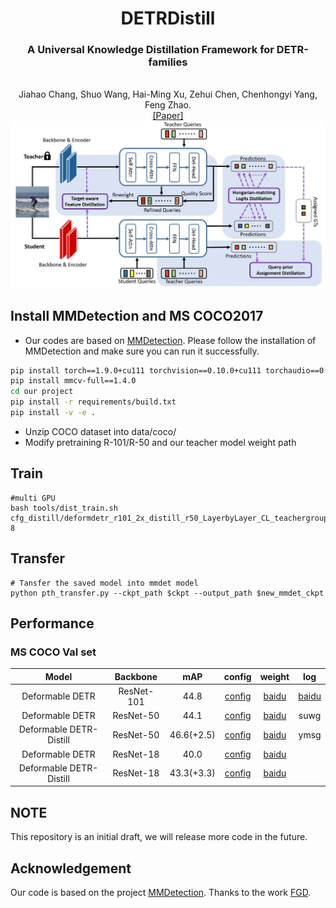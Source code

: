 <div align="center">
<h1> DETRDistill </h1>
<h3>A Universal Knowledge Distillation Framework for DETR-families</h3>
<br>Jiahao Chang, Shuo Wang, Hai-Ming Xu, Zehui Chen, Chenhongyi Yang, Feng Zhao. 
<br>

<div><a href="https://arxiv.org/pdf/2211.10156.pdf">[Paper] </a></div> 

<center>
<img src='main.jpg'>
</center>

</div>

## Install MMDetection and MS COCO2017
  - Our codes are based on [MMDetection](https://github.com/open-mmlab/mmdetection). Please follow the installation of MMDetection and make sure you can run it successfully.
```bash
pip install torch==1.9.0+cu111 torchvision==0.10.0+cu111 torchaudio==0.9.0 -f https://download.pytorch.org/whl/torch_stable.html
pip install mmcv-full==1.4.0
cd our project
pip install -r requirements/build.txt
pip install -v -e .
```
- Unzip COCO dataset into data/coco/
- Modify pretraining R-101/R-50 and our teacher model weight path

## Train

```
#multi GPU
bash tools/dist_train.sh  cfg_distill/deformdetr_r101_2x_distill_r50_LayerbyLayer_CL_teachergroup.py  8
```


## Transfer
```
# Tansfer the saved model into mmdet model
python pth_transfer.py --ckpt_path $ckpt --output_path $new_mmdet_ckpt
```
## Performance

### MS COCO Val set
|    Model    |  Backbone  | mAP |                            config                            |                          weight                          | log |
| :---------: | :--------: | :-----------: | :----------------------------------------------------------: | :------------------------------------------------------: | :--: |
|  Deformable DETR  | ResNet-101  |     44.8     | [config]([https://github.com/BIVLab-USTC/DETRDistill/blob/main/project/cfg_distill/deformable_detr/deformable_detr_r50_16x2_50e_coco_student.py](https://github.com/BIVLab-USTC/DETRDistill/blob/main/project/cfg_distill/deformable_detr/deformable_detr_r101_16x2_50e_coco_teacher.py)) | [baidu](https://pan.baidu.com/s/16FHMFteZGoX4ui6hoB44Tg?pwd=xi35) | [baidu](https://pan.baidu.com/s/1e1OwOeBTKsPhDFBR2oqXzQ?pwd=5xqi) |
|  Deformable DETR  | ResNet-50  |     44.1     | [config](https://github.com/BIVLab-USTC/DETRDistill/blob/main/project/cfg_distill/deformable_detr/deformable_detr_r50_16x2_50e_coco_student.py) | [baidu](https://pan.baidu.com/s/1AGNawF0FvPX54N5MDT0yzw) | suwg |
|  Deformable DETR-Distill  | ResNet-50  |     46.6(+2.5)    | [config](https://github.com/BIVLab-USTC/DETRDistill/blob/main/project/cfg_distill/deformdetr_r101_2x_distill_r50_LayerbyLayer_CL_teachergroup.py) | [baidu](https://pan.baidu.com/s/1LQgvF_SzEQsDCK0fx8UMJQ) | ymsg |
|  Deformable DETR  | ResNet-18  |     40.0     | [config](https://github.com/BIVLab-USTC/DETRDistill/blob/main/project/cfg_distill/deformable_detr/deformable_detr_r18_16x2_25e_coco_student.py) | [baidu]() |  | |
|  Deformable DETR-Distill  | ResNet-18  |     43.3(+3.3)    | [config]() | [baidu]() |  | |


## NOTE

This repository is an initial draft, we will release more code in the future.

## Acknowledgement

Our code is based on the project [MMDetection](https://github.com/open-mmlab/mmdetection).
Thanks to the work [FGD](https://github.com/yzd-v/FGD).
